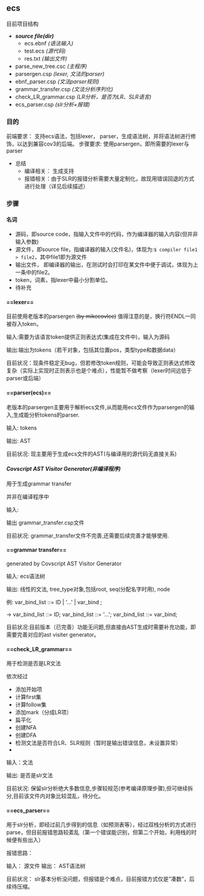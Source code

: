 ## ecs

目前项目结构

+ ***source file(dir)***
	+ ecs.ebnf *(语法输入)*
	+ test.ecs *(源代码)*
	+ res.txt *(输出文件)*
+ parse_new_tree.csc *(主程序)*
+ parsergen.csp *(lexer, 文法的parser)*
+ ebnf_parser.csp *(文法parser规则)*
+ grammar_transfer.csp *(文法分析序列化)*
+ check_LR_grammar.csp *(LR分析，是否为LR、SLR语言)*
+ ecs_parser.csp *(slr分析+报错)*
### 目的

前端要求： 支持ecs语法，包括lexer， parser，生成语法树，并将语法树进行修饰，以达到兼容cov3的后端。
步骤要求:  使用parsergen，即所需要的lexer与parser

+ 总结
	+ 编译相关： 生成支持
	+ 报错相关：由于SLR的报错分析需要大量定制化，故现用错误回退的方式进行处理（详见后续描述）

### 步骤

#### 名词

+ 源码，即source code，指输入文件中的代码，作为编译器的输入内容(但并非输入参数)
+ 源文件，即source file，指编译器的输入(文件名)，体现为:` $ compiler file1 > file2 `，其中file1即为源文件
+ 输出文件， 即编译器的输出，在测试时会打印在某文件中便于调试，体现为上一条中的file2。
+ token，词素，指lexer中最小分割单位。
+ 待补充

#### ==lexer==

目前使用老版本的parsergen ~~(by mikecovlee)~~
值得注意的是，换行符ENDL一同被存入token。

输入:需要为该语言token提供正则表达式(集成在文件中)，输入为源码

输出:输出为tokens（若干对象，包括其位置pos，类型type和数据data）

目前状况：现条件稳定无bug，但若修改token规则，可能会导致正则表达式修改复杂（实际上实现时正则表示也是个难点），性能暂不做考察（lexer时间远低于parser或后端）

#### ==parser(ecs)==

老版本的parsergen主要用于解析ecs文件,从而能用ecs文件作为parsergen的输入,生成能分析tokens的parser.

输入: tokens

输出: AST

目前状况: 现主要用于生成ecs文件的AST(与编译用的源代码无直接关系)

#### ***Covscript AST Visitor Generator(非编译程序)***

用于生成grammar transfer

并非在编译程序中

输入:

输出 grammar_transfer.csp文件

目前状况: grammar_transfer文件不完善,还需要后续完善才能够使用. 

#### ==grammar transfer==

generated by Covscript AST Visitor Generator

输入: ecs语法树

输出: 线性的文法, tree_type对象,包括root, seq(分配名字时用), node

例: var_bind_list ::= ID | '...' | var_bind ;

->
	var_bind_list ::= ID;
	var_bind_list ::= '...';
	var_bind_list ::= var_bind;

目前状况:目前版本（已完善）功能无问题,但直接由AST生成时需要补充功能，即需要完善对应的ast visiter generator。

#### ==check_LR_grammar==

用于检测是否是LR文法

依次经过
+ 添加开始项
+ 计算first集
+ 计算follow集
+ 添加mark（分成LR项）
+ 扁平化
+ 创建NFA
+ 创建DFA
+ 检测文法是否符合LR、SLR规则（暂时是输出错误信息，未设置异常）
+ 

输入：文法

输出: 是否是slr文法

目前状况: 保留slr分析绝大多数信息,步骤较规范(参考编译原理步骤),但可继续拆分,目前该文件内对象比较混乱，待分化。

#### ==ecs_parser==

用于slr分析，即经过前几步得到的信息（如预测表等），经过双栈分析的方式进行parse，但目前报错思路较紊乱（第一个错误能识别，但第二个开始，利用栈的时候便有些出入）

报错思路：



输入： 源文件
输出： AST语法树

目前状况： slr基本分析没问题，但报错是个难点，目前报错方式仅是“凑数”，后续待压缩。
